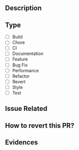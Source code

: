 ## Description

<!-- Write a brief and explicative description of your pull request. -->

## Type

- [ ] Build
- [ ] Chore
- [ ] CI
- [ ] Documentation
- [ ] Feature
- [ ] Bug Fix
- [ ] Performance
- [ ] Refactor
- [ ] Revert
- [ ] Style
- [ ] Test

## Issue Related

<!-- Past here the Issue link -->

## How to revert this PR?

<!--
Revert the commit <id>
-->

## Evidences

<!-- Write here any evidence or extra information about this Pull Request -->
